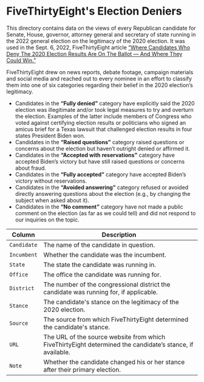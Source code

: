 # FiveThirtyEight's Election Deniers

This directory contains data on the views of every Republican candidate for Senate, House, governor, attorney general and secretary of state running in the 2022 general election on the legitimacy of the 2020 election. It was used in the Sept. 6, 2022, FiveThirtyEight article [“Where Candidates Who Deny The 2020 Election Results Are On The Ballot — And Where They Could Win.”](https://projects.fivethirtyeight.com/republicans-trump-election-fraud/) 

FiveThirtyEight drew on news reports, debate footage, campaign materials and social media and reached out to every nominee in an effort to classify them into one of six categories regarding their belief in the 2020 election’s legitimacy.

* Candidates in the **“Fully denied”** category have explicitly said the 2020 election was illegitimate and/or took legal measures to try and overturn the election. Examples of the latter include members of Congress who voted against certifying election results or politicians who signed an amicus brief for a Texas lawsuit that challenged election results in four states President Biden won.
* Candidates in the **“Raised questions”** category raised questions or concerns about the election but haven’t outright denied or affirmed it.
* Candidates in the **“Accepted with reservations”** category have accepted Biden’s victory but have still raised questions or concerns about fraud.
* Candidates in the **“Fully accepted”** category have accepted Biden’s victory without reservations.
* Candidates in the **“Avoided answering”** category refused or avoided directly answering questions about the election (e.g., by changing the subject when asked about it).
* Candidates in the **“No comment”** category have not made a public comment on the election (as far as we could tell) and did not respond to our inquiries on the topic.



Column | Description
------|-------------------------
`Candidate` | The name of the candidate in question. 
`Incumbent` | Whether the candidate was the incumbent.
`State` | The state the candidate was running in.
`Office` | The office the candidate was running for.
`District` | The number of the congressional district the candidate was running for, if applicable.
`Stance` | The candidate's stance on the legitimacy of the 2020 election.
`Source` | The source from which FiveThirtyEight determined the candidate's stance.
`URL` | The URL of the source website from which FiveThirtyEight determined the candidate’s stance, if available.
`Note` | Whether the candidate changed his or her stance after their primary election.


